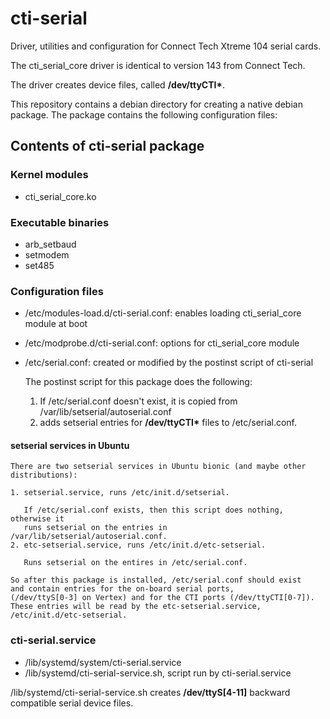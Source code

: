 # cti-serial
Driver, utilities and configuration for Connect Tech Xtreme 104 serial cards.

The cti_serial_core driver is identical to version 143 from Connect Tech.

The driver creates device files, called **/dev/ttyCTI\***.

This repository contains a debian directory for creating a native debian package. The package contains the following configuration files:


## Contents of cti-serial package

### Kernel modules
- cti_serial_core.ko

### Executable binaries
- arb_setbaud
- setmodem
- set485

### Configuration files
- /etc/modules-load.d/cti-serial.conf: enables loading cti_serial_core module at boot
- /etc/modprobe.d/cti-serial.conf: options for cti_serial_core module

- /etc/serial.conf: created or modified by the postinst script of cti-serial

    The postinst script for this package does the following:
    1. If /etc/serial.conf doesn't exist, it is copied from /var/lib/setserial/autoserial.conf
    2. adds setserial entries for **/dev/ttyCTI\*** files to /etc/serial.conf.

#### setserial services in Ubuntu

    There are two setserial services in Ubuntu bionic (and maybe other distributions):

    1. setserial.service, runs /etc/init.d/setserial.

       If /etc/serial.conf exists, then this script does nothing, otherwise it
       runs setserial on the entries in /var/lib/setserial/autoserial.conf.
    2. etc-setserial.service, runs /etc/init.d/etc-setserial.
       
       Runs setserial on the entires in /etc/serial.conf.

    So after this package is installed, /etc/serial.conf should exist
    and contain entries for the on-board serial ports,
    (/dev/ttyS[0-3] on Vertex) and for the CTI ports (/dev/ttyCTI[0-7]).
    These entries will be read by the etc-setserial.service, /etc/init.d/etc-setserial.

### cti-serial.service
- /lib/systemd/system/cti-serial.service
- /lib/systemd/cti-serial-service.sh, script run by cti-serial.service

/lib/systemd/cti-serial-service.sh creates **/dev/ttyS[4-11]** backward compatible serial device files.
        
